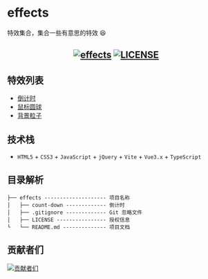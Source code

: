 # effects

特效集合，集合一些有意思的特效 😆

<h2 align="center">
    <a href="http://effects.biaov.cn/"><img src="https://img.shields.io/badge/npm-1.2.0-blue" alt="effects" /></a>
    <a href="https://github.com/biaov/effects/blob/main/LICENSE"><img src="https://img.shields.io/github/license/biaov/effects.svg" alt="LICENSE" /></a>
</h2>

## 特效列表

- [倒计时](http://effects.biaov.cn/pools/count-down)
- [鼠标圆球](http://effects.biaov.cn/pools/canvas-ball)
- [背景粒子](http://effects.biaov.cn/pools/bg-particle)

## 技术栈

- `HTML5` + `CSS3` + `JavaScript` + `jQuery` + `Vite` + `Vue3.x` + `TypeScript`

## 目录解析

```MD
├── effects -------------------- 项目名称
│   ├── count-down ------------- 倒计时
│   ├── .gitignore ------------- Git 忽略文件
│   ├── LICENSE ---------------- 授权信息
└   └── README.md -------------- 项目文档
```

## 贡献者们

[![贡献者们](https://contrib.rocks/image?repo=biaov/effects)](https://github.com/biaov/effects/graphs/contributors)
